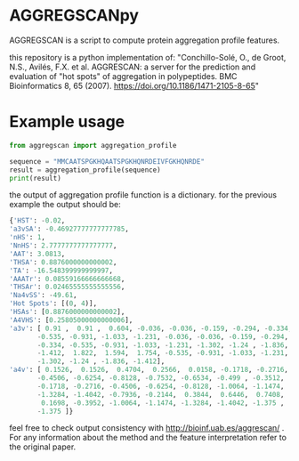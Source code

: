 # AGGREGSCANpy
AGGREGSCAN is a script to compute protein aggregation profile features.

this repository is a python implementation of:
"Conchillo-Solé, O., de Groot, N.S., Avilés, F.X. et al. AGGRESCAN: a server for the prediction and evaluation of "hot spots" of aggregation in polypeptides. BMC Bioinformatics 8, 65 (2007). https://doi.org/10.1186/1471-2105-8-65" 

# Example usage

```python
from aggregscan import aggregation_profile

sequence = "MMCAATSPGKHQAATSPGKHQNRDEIVFGKHQNRDE"  
result = aggregation_profile(sequence)
print(result)
```

the output of aggregation profile function is a dictionary. for the previous example the output should be:

```python
{'HST': -0.02, 
'a3vSA': -0.46927777777777785, 
'nHS': 1, 
'NnHS': 2.7777777777777777, 
'AAT': 3.0813, 
'THSA': 0.8876000000000002, 
'TA': -16.548399999999997, 
'AAATr': 0.08559166666666668, 
'THSAr': 0.02465555555555556, 
'Na4vSS': -49.61, 
'Hot Spots': [(0, 4)], 
'HSAs': [0.8876000000000002], 
'A4VHS': [0.25805000000000006], 
'a3v': [ 0.91 ,  0.91 ,  0.604, -0.036, -0.036, -0.159, -0.294, -0.334,
       -0.535, -0.931, -1.033, -1.231, -0.036, -0.036, -0.159, -0.294,
       -0.334, -0.535, -0.931, -1.033, -1.231, -1.302, -1.24 , -1.836,
       -1.412,  1.822,  1.594,  1.754, -0.535, -0.931, -1.033, -1.231,
       -1.302, -1.24 , -1.836, -1.412], 
'a4v': [ 0.1526,  0.1526,  0.4704,  0.2566,  0.0158, -0.1718, -0.2716,
       -0.4506, -0.6254, -0.8128, -0.7532, -0.6534, -0.499 , -0.3512,
       -0.1718, -0.2716, -0.4506, -0.6254, -0.8128, -1.0064, -1.1474,
       -1.3284, -1.4042, -0.7936, -0.2144,  0.3844,  0.6446,  0.7408,
        0.1698, -0.3952, -1.0064, -1.1474, -1.3284, -1.4042, -1.375 ,
       -1.375 ]}
```

feel free to check output consistency with http://bioinf.uab.es/aggrescan/ .
For any information about the method and the feature interpretation refer to the original paper.
